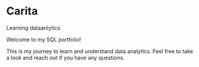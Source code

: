 # Carita
Learning dataanlytics
 
 Welcome to my SQL portfolio! 
 
 This is my journey to learn and understand data analytics. Feel free to take a look and reach out if you have any questions.
 
